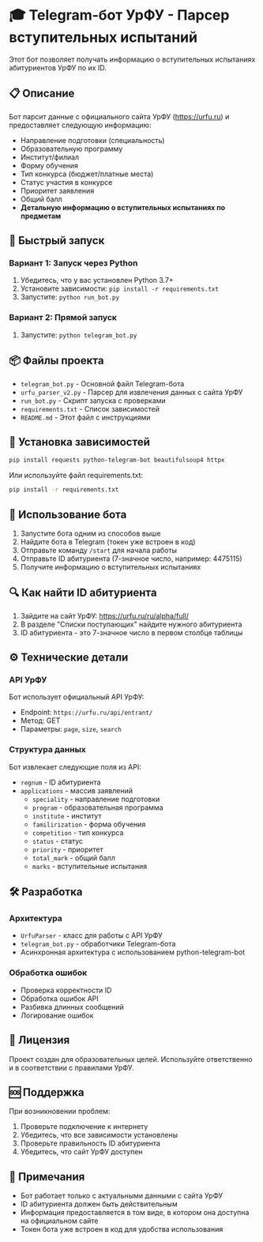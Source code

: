 # 🎓 Telegram-бот УрФУ - Парсер вступительных испытаний

Этот бот позволяет получать информацию о вступительных испытаниях абитуриентов УрФУ по их ID.

## 📋 Описание

Бот парсит данные с официального сайта УрФУ (https://urfu.ru) и предоставляет следующую информацию:
- Направление подготовки (специальность)
- Образовательную программу
- Институт/филиал
- Форму обучения
- Тип конкурса (бюджет/платные места)
- Статус участия в конкурсе
- Приоритет заявления
- Общий балл
- **Детальную информацию о вступительных испытаниях по предметам**

## 🚀 Быстрый запуск

### Вариант 1: Запуск через Python
1. Убедитесь, что у вас установлен Python 3.7+
2. Установите зависимости: `pip install -r requirements.txt`
3. Запустите: `python run_bot.py`

### Вариант 2: Прямой запуск
1. Запустите: `python telegram_bot.py`

## 📦 Файлы проекта

- `telegram_bot.py` - Основной файл Telegram-бота
- `urfu_parser_v2.py` - Парсер для извлечения данных с сайта УрФУ
- `run_bot.py` - Скрипт запуска с проверками
- `requirements.txt` - Список зависимостей
- `README.md` - Этот файл с инструкциями

## 🔧 Установка зависимостей

```bash
pip install requests python-telegram-bot beautifulsoup4 httpx
```

Или используйте файл requirements.txt:
```bash
pip install -r requirements.txt
```

## 📱 Использование бота

1. Запустите бота одним из способов выше
2. Найдите бота в Telegram (токен уже встроен в код)
3. Отправьте команду `/start` для начала работы
4. Отправьте ID абитуриента (7-значное число, например: 4475115)
5. Получите информацию о вступительных испытаниях

## 🔍 Как найти ID абитуриента

1. Зайдите на сайт УрФУ: https://urfu.ru/ru/alpha/full/
2. В разделе "Списки поступающих" найдите нужного абитуриента
3. ID абитуриента - это 7-значное число в первом столбце таблицы

## ⚙️ Технические детали

### API УрФУ
Бот использует официальный API УрФУ:
- Endpoint: `https://urfu.ru/api/entrant/`
- Метод: GET
- Параметры: `page`, `size`, `search`

### Структура данных
Бот извлекает следующие поля из API:
- `regnum` - ID абитуриента
- `applications` - массив заявлений
  - `speciality` - направление подготовки
  - `program` - образовательная программа
  - `institute` - институт
  - `familirization` - форма обучения
  - `competition` - тип конкурса
  - `status` - статус
  - `priority` - приоритет
  - `total_mark` - общий балл
  - `marks` - вступительные испытания

## 🛠 Разработка

### Архитектура
- `UrfuParser` - класс для работы с API УрФУ
- `telegram_bot.py` - обработчики Telegram-бота
- Асинхронная архитектура с использованием python-telegram-bot

### Обработка ошибок
- Проверка корректности ID
- Обработка ошибок API
- Разбивка длинных сообщений
- Логирование ошибок

## 📄 Лицензия

Проект создан для образовательных целей. Используйте ответственно и в соответствии с правилами УрФУ.

## 🆘 Поддержка

При возникновении проблем:
1. Проверьте подключение к интернету
2. Убедитесь, что все зависимости установлены
3. Проверьте правильность ID абитуриента
4. Убедитесь, что сайт УрФУ доступен

## 📝 Примечания

- Бот работает только с актуальными данными с сайта УрФУ
- ID абитуриента должен быть действительным
- Информация предоставляется в том виде, в котором она доступна на официальном сайте
- Токен бота уже встроен в код для удобства использования

